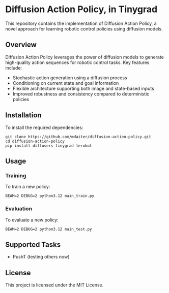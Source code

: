 # Diffusion Action Policy, in Tinygrad

This repository contains the implementation of Diffusion Action Policy, a novel approach for learning robotic control policies using diffusion models.
## Overview
Diffusion Action Policy leverages the power of diffusion models to generate high-quality action sequences for robotic control tasks. Key features include:
* Stochastic action generation using a diffusion process
* Conditioning on current state and goal information
* Flexible architecture supporting both image and state-based inputs
* Improved robustness and consistency compared to deterministic policies

## Installation
To install the required dependencies:
```
git clone https://github.com/mdaiter/diffusion-action-policy.git
cd diffusion-action-policy
pip install diffusers tinygrad lerobot
```

## Usage

### Training
To train a new policy:
```
BEAM=2 DEBUG=2 python3.12 main_train.py
```

### Evaluation
To evaluate a new policy:
```
BEAM=2 DEBUG=2 python3.12 main_test.py
```

## Supported Tasks
* PushT
(testing others now)

## License
This project is licensed under the MIT License.
